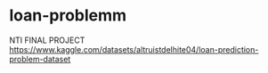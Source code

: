 # loan-problemm
NTI FINAL PROJECT
https://www.kaggle.com/datasets/altruistdelhite04/loan-prediction-problem-dataset 
